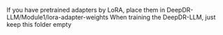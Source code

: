 If you have pretrained adapters by LoRA, place them in DeepDR-LLM/Module1/lora-adapter-weights
When training the DeepDR-LLM, just keep this folder empty